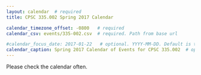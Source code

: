 ```yaml
---
layout: calendar  # required
title: CPSC 335.002 Spring 2017 Calendar

calendar_timezone_offset: -0800   # required
calendar_csv: events/335-002.csv  # required. Path from base url

#calendar_focus_date: 2017-01-22   # optional. YYYY-MM-DD. Default is today's date
calendar_caption: Spring 2017 Calendar of Events for CPSC 335.002  # optional
---
```


Please check the calendar often. 
